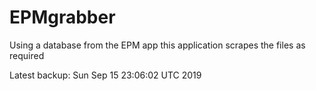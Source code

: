 # EPMgrabber
Using a database from the EPM app this application scrapes the files as required


Latest backup: Sun Sep 15 23:06:02 UTC 2019

